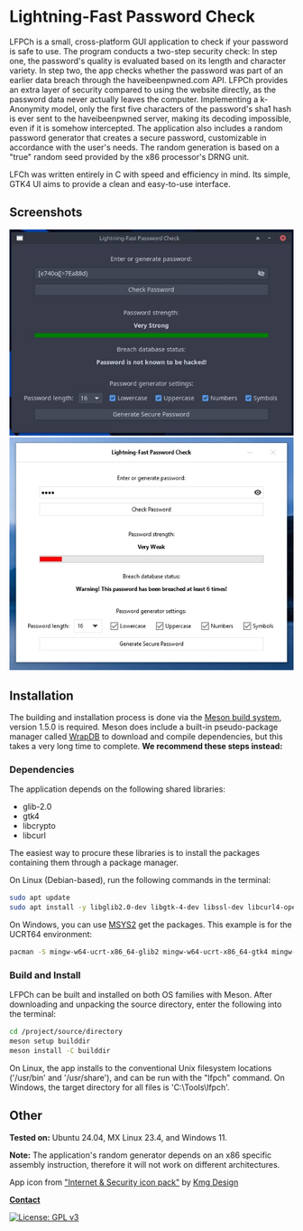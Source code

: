 # Lightning-Fast Password Check

LFPCh is a small, cross-platform GUI application to check if your password is safe to use. The program conducts a two-step security check:
In step one, the password's quality is evaluated based on its length and character variety. In step two, the app checks whether
the password was part of an earlier data breach through the haveibeenpwned.com API. LFPCh provides an extra layer of security
compared to using the website directly, as the password data never actually leaves the computer. Implementing a k-Anonymity model,
only the first five characters of the password's sha1 hash is ever sent to the haveibeenpwned server, making its decoding impossible,
even if it is somehow intercepted. The application also includes a random password generator that creates a secure password, customizable
in accordance with the user's needs. The random generation is based on a "true" random seed provided by the x86 processor's DRNG unit.

LFCh was written entirely in C with speed and efficiency in mind. Its simple, GTK4 UI aims to provide a clean and easy-to-use interface.

## Screenshots

<p align="center">
  <img src="./assets/screenshots/lnx_screen.jpg" alt="Linux Screenshot" height=auto width="700">
  <img src="./assets/screenshots/win_screen.jpg" alt="Windows Screenshot" height=auto width="700">
</p>

## Installation

The building and installation process is done via the [Meson build system](https://mesonbuild.com/index.html), version 1.5.0 is required. Meson does include
a built-in pseudo-package manager called [WrapDB](https://mesonbuild.com/Wrapdb-projects.html) to download and compile dependencies, but this takes a very long time to complete. **We recommend these steps instead:**

### Dependencies

The application depends on the following shared libraries:

- glib-2.0
- gtk4
- libcrypto
- libcurl

The easiest way to procure these libraries is to install the packages containing them through a package manager.

On Linux (Debian-based), run the following commands in the terminal:

  ```bash
  sudo apt update
  sudo apt install -y libglib2.0-dev libgtk-4-dev libssl-dev libcurl4-openssl-dev
  ```

On Windows, you can use [MSYS2](https://www.msys2.org/) get the packages. This example is for the UCRT64 environment:

```bash
pacman -S mingw-w64-ucrt-x86_64-glib2 mingw-w64-ucrt-x86_64-gtk4 mingw-w64-ucrt-x86_64-openssl mingw-w64-ucrt-x86_64-curl
```

### Build and Install

LFPCh can be built and installed on both OS families with Meson. After downloading and unpacking the source directory, enter the following into the terminal:

```bash
cd /project/source/directory
meson setup builddir
meson install -C builddir
```

On Linux, the app installs to the conventional Unix filesystem locations ('/usr/bin' and '/usr/share'), and can be run with the "lfpch" command. On Windows, the target directory for all files is 'C:\Tools\lfpch'.

## Other

**Tested on:** Ubuntu 24.04, MX Linux 23.4, and Windows 11.

**Note:** The application's random generator depends on an x86 specific assembly instruction, therefore it will not work on different architectures.

App icon from ["Internet & Security icon pack"](https://www.iconfinder.com/iconsets/internet-security-flat-2) by [Kmg Design](https://www.iconfinder.com/kmgdesignid)

**[Contact](mailto:lcs_it@proton.me)**

[![License: GPL v3](https://img.shields.io/badge/License-GPLv3-blue.svg)](https://www.gnu.org/licenses/gpl-3.0)
